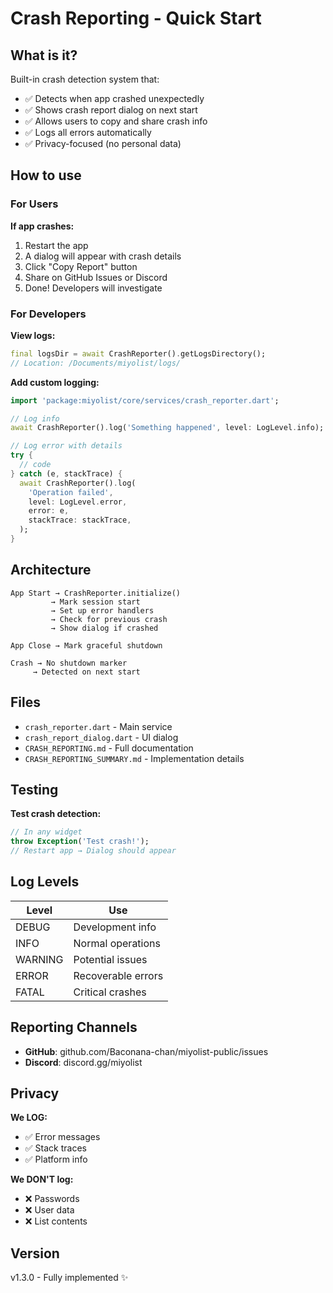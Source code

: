 # Crash Reporting - Quick Start

## What is it?

Built-in crash detection system that:
- ✅ Detects when app crashed unexpectedly
- ✅ Shows crash report dialog on next start
- ✅ Allows users to copy and share crash info
- ✅ Logs all errors automatically
- ✅ Privacy-focused (no personal data)

## How to use

### For Users

**If app crashes:**
1. Restart the app
2. A dialog will appear with crash details
3. Click "Copy Report" button
4. Share on GitHub Issues or Discord
5. Done! Developers will investigate

### For Developers

**View logs:**
```dart
final logsDir = await CrashReporter().getLogsDirectory();
// Location: /Documents/miyolist/logs/
```

**Add custom logging:**
```dart
import 'package:miyolist/core/services/crash_reporter.dart';

// Log info
await CrashReporter().log('Something happened', level: LogLevel.info);

// Log error with details
try {
  // code
} catch (e, stackTrace) {
  await CrashReporter().log(
    'Operation failed',
    level: LogLevel.error,
    error: e,
    stackTrace: stackTrace,
  );
}
```

## Architecture

```
App Start → CrashReporter.initialize()
         → Mark session start
         → Set up error handlers
         → Check for previous crash
         → Show dialog if crashed
         
App Close → Mark graceful shutdown

Crash → No shutdown marker
     → Detected on next start
```

## Files

- `crash_reporter.dart` - Main service
- `crash_report_dialog.dart` - UI dialog
- `CRASH_REPORTING.md` - Full documentation
- `CRASH_REPORTING_SUMMARY.md` - Implementation details

## Testing

**Test crash detection:**
```dart
// In any widget
throw Exception('Test crash!');
// Restart app → Dialog should appear
```

## Log Levels

| Level | Use |
|-------|-----|
| DEBUG | Development info |
| INFO | Normal operations |
| WARNING | Potential issues |
| ERROR | Recoverable errors |
| FATAL | Critical crashes |

## Reporting Channels

- **GitHub**: github.com/Baconana-chan/miyolist-public/issues
- **Discord**: discord.gg/miyolist

## Privacy

**We LOG:**
- ✅ Error messages
- ✅ Stack traces
- ✅ Platform info

**We DON'T log:**
- ❌ Passwords
- ❌ User data
- ❌ List contents

## Version

v1.3.0 - Fully implemented ✨

